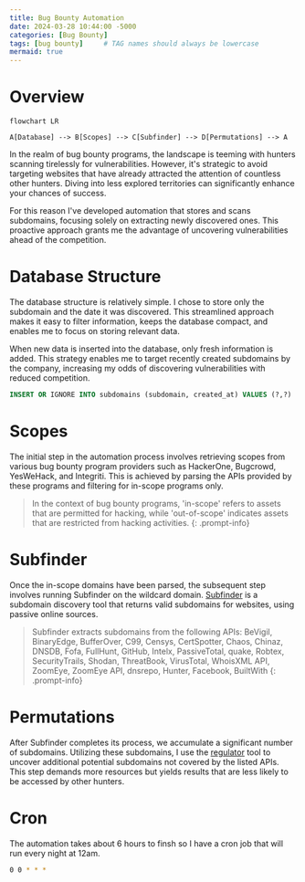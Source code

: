 ```yaml
---
title: Bug Bounty Automation
date: 2024-03-28 10:44:00 -5000
categories: [Bug Bounty]
tags: [bug bounty]     # TAG names should always be lowercase
mermaid: true
---
```



# Overview
```mermaid
flowchart LR

A[Database] --> B[Scopes] --> C[Subfinder] --> D[Permutations] --> A
```

In the realm of bug bounty programs, the landscape is teeming with hunters scanning tirelessly for vulnerabilities. However, it's strategic to avoid targeting websites that have already attracted the attention of countless other hunters. Diving into less explored territories can significantly enhance your chances of success. 

For this reason I've developed automation that stores and scans subdomains, focusing solely on extracting newly discovered ones. This proactive approach grants me the advantage of uncovering vulnerabilities ahead of the competition.

# Database Structure
The database structure is relatively simple. I chose to store only the subdomain and the date it was discovered. This streamlined approach makes it easy to filter information, keeps the database compact, and enables me to focus on storing relevant data.

When new data is inserted into the database, only fresh information is added. This strategy enables me to target recently created subdomains by the company, increasing my odds of discovering vulnerabilities with reduced competition.
```sql
INSERT OR IGNORE INTO subdomains (subdomain, created_at) VALUES (?,?)
```

# Scopes
The initial step in the automation process involves retrieving scopes from various bug bounty program providers such as HackerOne, Bugcrowd, YesWeHack, and Integriti. This is achieved by parsing the APIs provided by these programs and filtering for in-scope programs only. 
> In the context of bug bounty programs, 'in-scope' refers to assets that are permitted for hacking, while 'out-of-scope' indicates assets that are restricted from hacking activities.
{: .prompt-info}

# Subfinder
Once the in-scope domains have been parsed, the subsequent step involves running Subfinder on the wildcard domain. [Subfinder](https://github.com/projectdiscovery/subfinder) is a subdomain discovery tool that returns valid subdomains for websites, using passive online sources. 

> Subfinder extracts subdomains from the following APIs: BeVigil, BinaryEdge, BufferOver, C99, Censys, CertSpotter, Chaos, Chinaz, DNSDB, Fofa, FullHunt, GitHub, Intelx, PassiveTotal, quake, Robtex, SecurityTrails, Shodan, ThreatBook, VirusTotal, WhoisXML API, ZoomEye, ZoomEye API, dnsrepo, Hunter, Facebook, BuiltWith
{: .prompt-info}

# Permutations
After Subfinder completes its process, we accumulate a significant number of subdomains. Utilizing these subdomains, I use the [regulator](https://github.com/cramppet/regulator) tool to uncover additional potential subdomains not covered by the listed APIs. This step demands more resources but yields results that are less likely to be accessed by other hunters.

# Cron
The automation takes about 6 hours to finsh so I have a cron job that will run every night at 12am.
```bash
0 0 * * *
```

